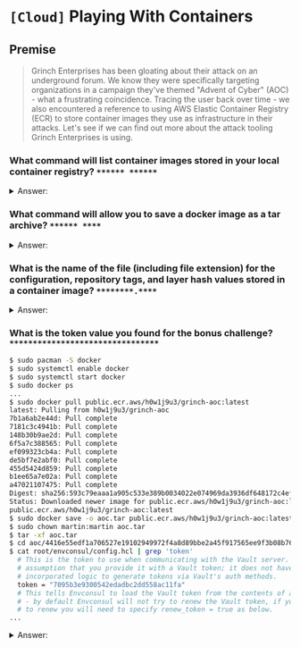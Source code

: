 # `[Cloud]` Playing With Containers

## Premise
>Grinch Enterprises has been gloating about their attack on an underground forum. We know they were specifically targeting organizations in a campaign they've themed "Advent of Cyber" (AOC) - what a frustrating coincidence. Tracing the user back over time - we also encountered a reference to using AWS Elastic Container Registry (ECR) to store container images they use as infrastructure in their attacks. Let's see if we can find out more about the attack tooling Grinch Enterprises is using.


### What command will list container images stored in your local container registry? `****** ******`

<details>
  <summary>Answer:</summary>

```
docker images
```
</details>

### What command will allow you to save a docker image as a tar archive? `****** ****`

<details>
  <summary>Answer:</summary>

```
docker save
```
</details>

### What is the name of the file (including file extension) for the configuration, repository tags, and layer hash values stored in a container image? `********.****`

<details>
  <summary>Answer:</summary>

```
manifest.json
```
</details>

### What is the token value you found for the bonus challenge? `********************************`

```sh
$ sudo pacman -S docker
$ sudo systemctl enable docker
$ sudo systemctl start docker
$ sudo docker ps
...
$ sudo docker pull public.ecr.aws/h0w1j9u3/grinch-aoc:latest
latest: Pulling from h0w1j9u3/grinch-aoc
7b1a6ab2e44d: Pull complete 
7181c3c4941b: Pull complete 
148b30b9ae2d: Pull complete 
6f5a7c388565: Pull complete 
ef099323cb4a: Pull complete 
de5bf7e2abf0: Pull complete 
455d5424d859: Pull complete 
b1ee65a7e02a: Pull complete 
a47021107475: Pull complete 
Digest: sha256:593c79eaaa1a905c533e389b0034022e074969da3936df648172c4efc8d421d8
Status: Downloaded newer image for public.ecr.aws/h0w1j9u3/grinch-aoc:latest
public.ecr.aws/h0w1j9u3/grinch-aoc:latest
$ sudo docker save -o aoc.tar public.ecr.aws/h0w1j9u3/grinch-aoc:latest
$ sudo chown martin:martin aoc.tar
$ tar -xf aoc.tar
$ cd aoc/4416e55edf1a706527e19102949972f4a8d89bbe2a45f917565ee9f3b08b7682/
$ cat root/envconsul/config.hcl | grep 'token'
  # This is the token to use when communicating with the Vault server.
  # assumption that you provide it with a Vault token; it does not have the
  # incorporated logic to generate tokens via Vault's auth methods.
  token = "7095b3e9300542edadbc2dd558ac11fa"
  # This tells Envconsul to load the Vault token from the contents of a file.
  # - by default Envconsul will not try to renew the Vault token, if you want it
  # to renew you will need to specify renew_token = true as below.
...
```

<details>
  <summary>Answer:</summary>

```
7095b3e9300542edadbc2dd558ac11fa
```
</details>
